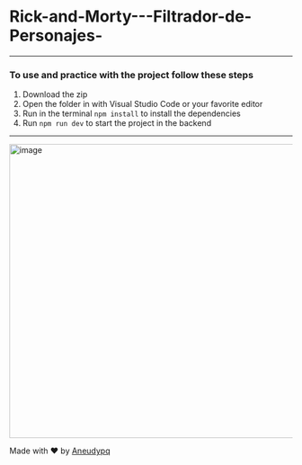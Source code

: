# Rick-and-Morty---Filtrador-de-Personajes-

---
### To use and practice with the project follow these steps

1. Download the zip
2. Open the folder in  with Visual Studio Code or your favorite editor
3. Run in the terminal ``` npm install ``` to install the  dependencies
4. Run ``` npm run dev ``` to start the project in the backend

---


<img width="523" alt="image" src="https://user-images.githubusercontent.com/114118969/209455554-a4da8fe8-e203-41f5-a5af-524c0270a8d5.png">

Made with :heart: by [Aneudypq](https://t.me/Aneudypq2004)

